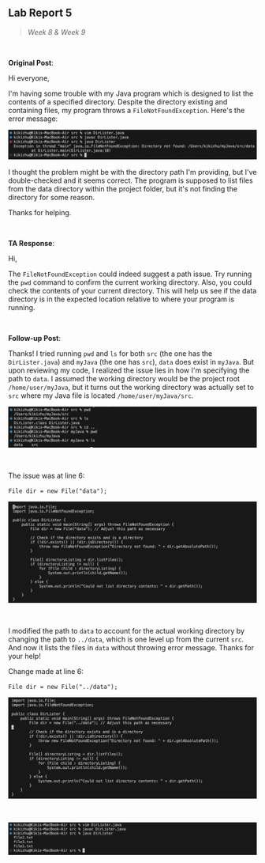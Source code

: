 ## Lab Report 5
> *Week 8 & Week 9*

<br />

**Original Post**: 

Hi everyone,

I'm having some trouble with my Java program which is designed to list the contents of a specified directory. Despite the directory existing and containing files, my program throws a `FileNotFoundException`. Here's the error message:

![Image](post1.png)

I thought the problem might be with the directory path I'm providing, but I've double-checked and it seems correct. The program is supposed to list files from the data directory within the project folder, but it's not finding the directory for some reason.

Thanks for helping.

<br />

**TA Response**: 

Hi,

The `FileNotFoundException` could indeed suggest a path issue. Try running the `pwd` command to confirm the current working directory. Also, you could check the contents of your current directory. This will help us see if the data directory is in the expected location relative to where your program is running.

<br />

**Follow-up Post**: 

Thanks! I tried running `pwd` and `ls` for both `src` (the one has the `DirLister.java`) and `myJava` (the one has `src`), `data` does exist in `myJava`. But upon reviewing my code, I realized the issue lies in how I'm specifying the path to `data`. I assumed the working directory would be the project root `/home/user/myJava`, but it turns out the working directory was actually set to `src` where my Java file is located `/home/user/myJava/src`.

![Image](post2.png)

<br />

The issue was at line 6:
```
File dir = new File("data");
```
![Image](post3.png)

<br />

I modified the path to `data` to account for the actual working directory by changing the path to `../data`, which is one level up from the current `src`. And now it lists the files in `data` without throwing error message. Thanks for your help!

Change made at line 6:
```
File dir = new File("../data");
```
![Image](post4.png)

<br />

![Image](post5.png)




